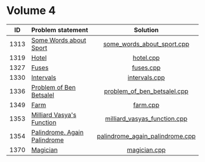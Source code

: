 # Volume 4

|  ID  |        Problem statement         |              Solution               |
|:----:|:---------------------------------|:-----------------------------------:|
| 1313 | [Some Words about Sport][]       | [some_words_about_sport.cpp][]      |
| 1319 | [Hotel][]                        | [hotel.cpp][]                       |
| 1327 | [Fuses][]                        | [fuses.cpp][]                       |
| 1330 | [Intervals][]                    | [intervals.cpp][]                   |
| 1336 | [Problem of Ben Betsalel][]      | [problem_of_ben_betsalel.cpp][]     |
| 1349 | [Farm][]                         | [farm.cpp][]                        |
| 1353 | [Milliard Vasya's Function][]    | [milliard_vasyas_function.cpp][]    |
| 1354 | [Palindrome. Again Palindrome][] | [palindrome_again_palindrome.cpp][] |
| 1370 | [Magician][]                     | [magician.cpp][]                    |

[Some Words about Sport]:       http://acm.timus.ru/problem.aspx?space=1&num=1313
[Hotel]:                        http://acm.timus.ru/problem.aspx?space=1&num=1319
[Fuses]:                        http://acm.timus.ru/problem.aspx?space=1&num=1327
[Intervals]:                    http://acm.timus.ru/problem.aspx?space=1&num=1330
[Problem of Ben Betsalel]:      http://acm.timus.ru/problem.aspx?space=1&num=1336
[Farm]:                         http://acm.timus.ru/problem.aspx?space=1&num=1349
[Milliard Vasya's Function]:    http://acm.timus.ru/problem.aspx?space=1&num=1353
[Palindrome. Again Palindrome]: http://acm.timus.ru/problem.aspx?space=1&num=1354
[Magician]:                     http://acm.timus.ru/problem.aspx?space=1&num=1370

[some_words_about_sport.cpp]:      some_words_about_sport.cpp
[hotel.cpp]:                       hotel.cpp
[fuses.cpp]:                       fuses.cpp
[intervals.cpp]:                   intervals.cpp
[problem_of_ben_betsalel.cpp]:     problem_of_ben_betsalel.cpp
[farm.cpp]:                        farm.cpp
[milliard_vasyas_function.cpp]:    milliard_vasyas_function.cpp
[palindrome_again_palindrome.cpp]: palindrome_again_palindrome.cpp
[magician.cpp]:                    magician.cpp
